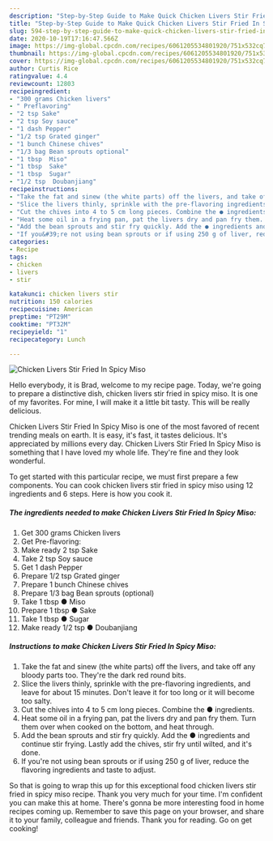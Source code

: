 ```yaml
---
description: "Step-by-Step Guide to Make Quick Chicken Livers Stir Fried In Spicy Miso"
title: "Step-by-Step Guide to Make Quick Chicken Livers Stir Fried In Spicy Miso"
slug: 594-step-by-step-guide-to-make-quick-chicken-livers-stir-fried-in-spicy-miso
date: 2020-10-19T17:16:47.566Z
image: https://img-global.cpcdn.com/recipes/6061205534801920/751x532cq70/chicken-livers-stir-fried-in-spicy-miso-recipe-main-photo.jpg
thumbnail: https://img-global.cpcdn.com/recipes/6061205534801920/751x532cq70/chicken-livers-stir-fried-in-spicy-miso-recipe-main-photo.jpg
cover: https://img-global.cpcdn.com/recipes/6061205534801920/751x532cq70/chicken-livers-stir-fried-in-spicy-miso-recipe-main-photo.jpg
author: Curtis Rice
ratingvalue: 4.4
reviewcount: 12803
recipeingredient:
- "300 grams Chicken livers"
- " Preflavoring"
- "2 tsp Sake"
- "2 tsp Soy sauce"
- "1 dash Pepper"
- "1/2 tsp Grated ginger"
- "1 bunch Chinese chives"
- "1/3 bag Bean sprouts optional"
- "1 tbsp  Miso"
- "1 tbsp  Sake"
- "1 tbsp  Sugar"
- "1/2 tsp  Doubanjiang"
recipeinstructions:
- "Take the fat and sinew (the white parts) off the livers, and take off any bloody parts too. They&#39;re the dark red round bits."
- "Slice the livers thinly, sprinkle with the pre-flavoring ingredients, and leave for about 15 minutes. Don&#39;t leave it for too long or it will become too salty."
- "Cut the chives into 4 to 5 cm long pieces. Combine the ● ingredients."
- "Heat some oil in a frying pan, pat the livers dry and pan fry them. Turn them over when cooked on the bottom, and heat through."
- "Add the bean sprouts and stir fry quickly. Add the ● ingredients and continue stir frying. Lastly add the chives, stir fry until wilted, and it&#39;s done."
- "If you&#39;re not using bean sprouts or if using 250 g of liver, reduce the flavoring ingredients and taste to adjust."
categories:
- Recipe
tags:
- chicken
- livers
- stir

katakunci: chicken livers stir 
nutrition: 150 calories
recipecuisine: American
preptime: "PT29M"
cooktime: "PT32M"
recipeyield: "1"
recipecategory: Lunch

---
```



![Chicken Livers Stir Fried In Spicy Miso](https://img-global.cpcdn.com/recipes/6061205534801920/751x532cq70/chicken-livers-stir-fried-in-spicy-miso-recipe-main-photo.jpg)

Hello everybody, it is Brad, welcome to my recipe page. Today, we're going to prepare a distinctive dish, chicken livers stir fried in spicy miso. It is one of my favorites. For mine, I will make it a little bit tasty. This will be really delicious.

Chicken Livers Stir Fried In Spicy Miso is one of the most favored of recent trending meals on earth. It is easy, it's fast, it tastes delicious. It's appreciated by millions every day. Chicken Livers Stir Fried In Spicy Miso is something that I have loved my whole life. They're fine and they look wonderful.




To get started with this particular recipe, we must first prepare a few components. You can cook chicken livers stir fried in spicy miso using 12 ingredients and 6 steps. Here is how you cook it.

<!--inarticleads1-->

##### The ingredients needed to make Chicken Livers Stir Fried In Spicy Miso:

1. Get 300 grams Chicken livers
1. Get  Pre-flavoring:
1. Make ready 2 tsp Sake
1. Take 2 tsp Soy sauce
1. Get 1 dash Pepper
1. Prepare 1/2 tsp Grated ginger
1. Prepare 1 bunch Chinese chives
1. Prepare 1/3 bag Bean sprouts (optional)
1. Take 1 tbsp ● Miso
1. Prepare 1 tbsp ● Sake
1. Take 1 tbsp ● Sugar
1. Make ready 1/2 tsp ● Doubanjiang




<!--inarticleads2-->

##### Instructions to make Chicken Livers Stir Fried In Spicy Miso:

1. Take the fat and sinew (the white parts) off the livers, and take off any bloody parts too. They&#39;re the dark red round bits.
1. Slice the livers thinly, sprinkle with the pre-flavoring ingredients, and leave for about 15 minutes. Don&#39;t leave it for too long or it will become too salty.
1. Cut the chives into 4 to 5 cm long pieces. Combine the ● ingredients.
1. Heat some oil in a frying pan, pat the livers dry and pan fry them. Turn them over when cooked on the bottom, and heat through.
1. Add the bean sprouts and stir fry quickly. Add the ● ingredients and continue stir frying. Lastly add the chives, stir fry until wilted, and it&#39;s done.
1. If you&#39;re not using bean sprouts or if using 250 g of liver, reduce the flavoring ingredients and taste to adjust.




So that is going to wrap this up for this exceptional food chicken livers stir fried in spicy miso recipe. Thank you very much for your time. I'm confident you can make this at home. There's gonna be more interesting food in home recipes coming up. Remember to save this page on your browser, and share it to your family, colleague and friends. Thank you for reading. Go on get cooking!
